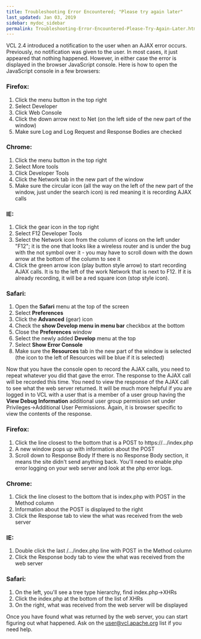 ```yaml
---
title: Troubleshooting Error Encountered; "Please try again later"
last_updated: Jan 03, 2019
sidebar: mydoc_sidebar
permalink: Troubleshooting-Error-Encountered-Please-Try-Again-Later.html
---
```


VCL 2.4 introduced a notification to the user when an AJAX error occurs. Previously, no notification was given to the user. In most cases, it just appeared that nothing happened. However, in either case the error is displayed in the browser JavaScript console. Here is how to open the JavaScript console in a few browsers:

### Firefox:
1. Click the menu button in the top right
2. Select Developer
4. Click Web Console
5. Click the down arrow next to Net (on the left side of the new part of the window)
6. Make sure Log and Log Request and Response Bodies are checked

### Chrome:
1. Click the menu button in the top right
2. Select More tools
3. Click Developer Tools
4. Click the Network tab in the new part of the window
5. Make sure the circular icon (all the way on the left of the new part of the window, just under the search icon) is red meaning it is recording AJAX calls

### IE:
1. Click the gear icon in the top right
2. Select F12 Developer Tools
3. Select the Network icon from the column of icons on the left under "F12"; it is the one that looks like a wireless router and is under the bug with the not symbol over it - you may have to scroll down with the down arrow at the bottom of the column to see it
4. Click the green arrow icon (play button style arrow) to start recording AJAX calls. It is to the left of the work Network that is next to F12. If it is already recording, it will be a red square icon (stop style icon).

### Safari:
1. Open the **Safari** menu at the top of the screen
2. Select **Preferences**
3. Click the **Advanced** (gear) icon
4. Check the **show Develop menu in menu bar** checkbox at the bottom
5. Close the **Preferences** window
6. Select the newly added **Develop** menu at the top
7. Select **Show Error Console**
8. Make sure the **Resources** tab in the new part of the window is selected (the icon to the left of Resources will be blue if it is selected)

Now that you have the console open to record the AJAX calls, you need to repeat whatever you did that gave the error. The response to the AJAX call will be recorded this time. You need to view the response of the AJAX call to see what the web server returned. It will be much more helpful if you are logged in to VCL with a user that is a member of a user group having the **View Debug Information** additional user group permission set under Privileges->Additional User Permissions. Again, it is browser specific to view the contents of the response.

### Firefox:
1. Click the line closest to the bottom that is a POST to https://.../index.php
2. A new window pops up with information about the POST
3. Scroll down to Response Body
If there is no Response Body section, it means the site didn't send anything back. You'll need to enable php error logging on your web server and look at the php error logs.

### Chrome:
1. Click the line closest to the bottom that is index.php with POST in the Method column
2. Information about the POST is displayed to the right
3. Click the Response tab to view the what was received from the web server

### IE:
1. Double click the last /.../index.php line with POST in the Method column
2. Click the Response body tab to view the what was received from the web server

### Safari:
1. On the left, you'll see a tree type hierarchy, find index.php->XHRs
2. Click the index.php at the bottom of the list of XHRs
3. On the right, what was received from the web server will be displayed

Once you have found what was returned by the web server, you can start figuring out what happened. Ask on the user@vcl.apache.org list if you need help.
